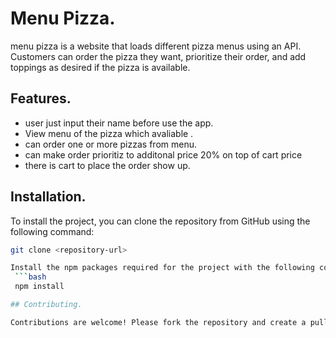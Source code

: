 
# Menu Pizza.

menu pizza is a website that loads different pizza menus using an API. Customers can order the pizza they want, prioritize their order, and add toppings as desired if the pizza is available.

## Features.

- user just input their name before use the app.
- View menu of the pizza which avaliable .
- can order one or more pizzas from menu.
- can make order prioritiz to additonal price 20% on top of cart price
- there is cart to place the order show up.

## Installation.

To install the project, you can clone the repository from GitHub using the following command:
   ```bash
   git clone <repository-url>

   Install the npm packages required for the project with the following command:
    ```bash 
    npm install

  ## Contributing.

  Contributions are welcome! Please fork the repository and create a pull request with your changes.